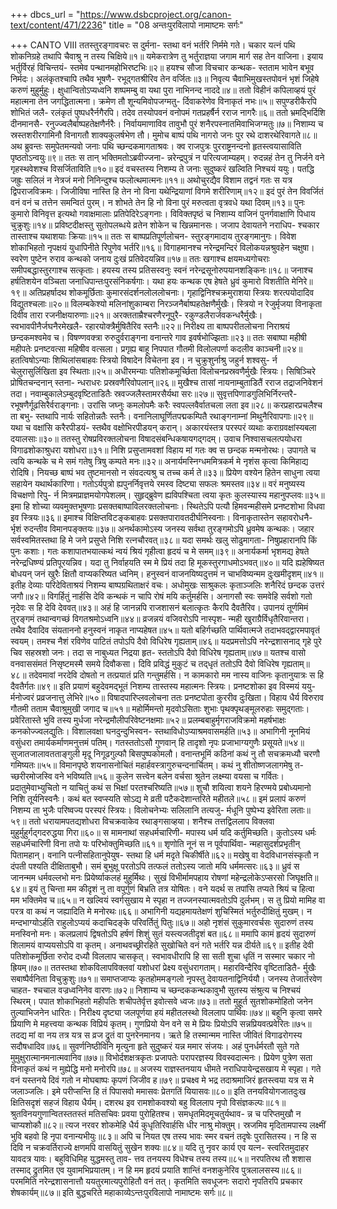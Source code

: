+++
dbcs_url = "https://www.dsbcproject.org/canon-text/content/471/2236"
title = "08 अन्तःपुरविलापो नामाष्टमः सर्गः"

+++
CANTO VIII
ततस्तुरङ्गावचरः स दुर्मना-
स्तथा वनं भर्तरि निर्ममे गते। 
चकार यत्नं पथि शोकनिग्रहे 
तथापि चैवाश्रु न तस्य चिक्षिये॥१॥
यमेकरात्रेण तु भर्तुराज्ञया 
जगाम मार्ग सह तेन वाजिना। 
इयाय भर्तुर्विरहं विचिन्तयं-
स्तमेव पन्थानमहोभिरष्टभिः॥२॥
हयश्च सौजा विचचार कन्थक-
स्तताम भावेन बभूव निर्मदः। 
अलंकृतश्चापि तथैव भूषणै-
रभूद्गतश्रीरिव तेन वर्जितः॥३॥
निवृत्य चैवाभिमुखस्तपोवनं
भृशं जिहेषे करुणं मुहुर्मुहुः। 
क्षुधान्वितोऽप्यध्वनि शष्पमम्बु वा 
यथा पुरा नाभिनन्द नाददे॥४॥
ततो विहीनं कपिलाव्हयं पुरं
महात्मना तेन जगद्धितात्मना। 
क्रमेण तौ शून्यमिवोपजग्मतु-
र्दिवाकरेणेव विनाकृतं नभः॥५॥
सपुण्डरीकैरपि शोभितं जलै-
रलंकृतं पुष्पधरैर्नगैरपि। 
तदेव तस्योपवनं वनोपमं 
गतप्रहर्षैर्न रराज नागरैः॥६॥
ततो भ्रमद्भिर्दिशि दीनमानसै-
रनुज्ज्वलैर्बाष्पहतेक्षणैर्नरैः। 
निर्वायमाणाविव तावुभौ पुरं
शनैरपस्नातमिवाभिजग्मतुः॥७॥
निशाम्य च स्रस्तशरीरगामिनौ 
विनागतौ शाक्यकुलर्षभेण तौ। 
मुमोच बाष्पं पथि  नागरो जनः 
पुर रथे दाशरथेरिवागते॥८॥
अथ ब्रुवन्तः समुपेतमन्यवो 
जनाः पथि च्छन्दकमागताश्रवः। 
क्व राजपुत्रः पुरराष्ट्रनन्दनो 
हृतस्त्वयासाविति पृष्ठतोऽन्वयुः॥९॥
ततः स तान् भक्तिमतोऽब्रवीज्जना-
न्नरेन्द्रपुत्रं न परित्यजाम्यहम्। 
रुदन्नहं तेन तु निर्जने वने 
गृहस्थवेशश्च विसर्जिताविति॥१०॥
इदं वचस्तस्य निशम्य ते जनाः 
सुदुष्करं खल्विति निश्चयं ययुः। 
पतद्धि जह्रुः सलिलं न नेत्रजं 
मनो निनिन्दुश्च फलोत्थमात्मनः॥११॥
अथोचुरद्यैव विशाम तद्वनं 
गतः स यत्र द्विपराजविक्रमः। 
जिजीविषा नास्ति हि तेन नो विना 
यथेन्द्रियाणां विगमे शरीरिणाम्॥१२॥
इदं पुरं तेन विवर्जितं वनं 
वनं च तत्तेन समन्वितं पुरम्। 
न शोभते तेन हि नो विना पुरं 
मरुत्वता वृत्रवधे यथा दिवम्॥१३॥
पुनः कुमारो विनिवृत्त इत्यथो 
गवाक्षमालाः प्रतिपेदिरेऽङ्गनाः। 
विविक्तपृष्ठं च निशाम्य वाजिनं 
पुनर्गवाक्षाणि पिधाय चुक्रुशुः॥१४॥
प्रविष्टदीक्षस्तु सुतोपलब्धये 
व्रतेन शोकेन च खिन्नमानसः। 
जजाप देवायतने नराधिप-
श्चकार तास्ताश्च यथाशयाः क्रियाः॥१५॥
ततः स बाष्पप्रतिपूर्णलोचन-
स्तुरङ्गमादाय तुरङ्गमानुगः। 
विवेश शोकाभिहतो नृपक्षयं 
युधापिनीते रिपुणेव भर्तरि॥१६॥
विगाहमानश्च नरेन्द्रमन्दिरं 
विलोकयन्नश्रुवहेन चक्षुषा।
स्वरेण पुष्टेन रुराव कन्थको 
जनाय दुःखं प्रतिवेदयन्निव॥१७॥
ततः खगाश्च क्षयमध्यगोचराः 
समीपबद्धास्तुरगाश्च सत्कृताः। 
हयस्य तस्य प्रतिसस्वनुः स्वनं
नरेन्द्रसूनोरुपयानशङ्किनः॥१८॥
जनाश्च हर्षतिशयेन वञ्चिता 
जनाधिपान्तःपुरसंनिकर्षगाः। 
यथा हयः कन्थक एष हेषते 
ध्रुवं कुमारो विशतीति मेनिरे॥१९॥
अतिप्रहर्षादथ शोकमूर्छिताः 
कुमारसंदर्शनलोललोचनाः। 
गृहाद्विनिश्चक्रमुराशया स्त्रियः 
शरत्पयोदादिव विद्युतश्चलाः॥२०॥
विलम्बकेश्यो मलिनांशुकाम्बरा
निरञ्जनैर्बाष्पहतेक्षणैर्मुखैः। 
स्त्रियो न रेजुर्मृजया विनाकृता 
दिवीव तारा रजनीक्षयारुणाः॥२१॥
अरक्तताम्रैश्चरणैरनूपुरै-
रकुण्डलैरार्जवकन्धरैर्मुखैः। 
स्वभावपीनैर्जघनैरमेखलै-
रहारयोक्त्रैर्मुषितैरिव स्तनैः॥२२॥
निरीक्ष्य ता बाष्पपरीतलोचना 
निराश्रयं छन्दकमश्वमेव च। 
विषण्णवक्त्रा रुरुदुर्वराङ्गना
वनान्तरे गाव इवर्षभोज्झिताः॥२३॥
ततः सबाष्पा महीषी महीपतेः 
प्रनष्टवत्सा महिषीव वत्सला।
प्रगृह्य बाहू निपपात गौतमी 
विलोलपर्णा कदलीव काञ्चनी॥२४॥
हतत्विषोऽन्याः शिथिलांसबाहवः
स्त्रियो विषादेन विचेतना इव। 
न चुक्रुशुर्नाश्रु जहुर्न शश्वसु-
र्न चेलुरासुर्लिखिता इव स्थिताः॥२५॥
अधीरमन्याः पतिशोकमूर्च्छिता 
विलोचनप्रस्रवणैर्मुखैः स्त्रियः। 
सिषिञ्चिरे प्रोषितचन्दनान् स्तना-
न्धराधरः प्रस्रवणैरिवोपलान्॥२६॥
मुखैश्च तासां नायनाम्बुताडितैं 
रराज तद्राजनिवेशनं तदा। 
नवाम्बुकालेऽम्बुदवृष्टिताडितैः
स्रवज्जलैस्तामरसैर्यथा सरः॥२७॥
सुवृत्तपिणाडगुलिभिर्निरन्तरै-
रभूषणैर्गूढसिरैर्वराङ्गनाः। 
उरांसि जघ्नुः कमलोपमैः करैः 
स्वपल्लवैर्वातचला लता इव॥२८॥
करप्रहारप्रचलैश्च ता बभु-
स्तथापि नार्यः सहितोन्नतैः स्तनैः। 
वनानिलाघूर्णितपद्मकम्पितै 
रथाङ्गनाम्नां मिथुनैरिवापगाः॥२९॥
यथा च वक्षांसि करैरपीडयं-
स्तथैव वक्षोभिरपीडयन् करान्। 
अकारयंस्तत्र परस्परं व्यथाः 
कराग्रवक्षांस्यबला दयालसाः॥३०॥
ततस्तु रोषप्रविरक्तलोचना 
विषादसंबन्धिकषायगद्गदम्। 
उवाच निश्वासचलत्पयोधरा 
विगाढशोकाश्रुधरा यशोधरा॥३१॥
निशि प्रसुप्तामवशां विहाय मां 
गतः क्व स छन्दक मन्मनोरथः। 
उपागते च त्वयि कन्थके च मे
समं गतेषु त्रिषु कम्पते मनः॥३२॥
अनार्यमस्निग्धममित्रकर्म मे 
नृशंस कृत्वा किमिहाद्य रोदिषि। 
नियच्छ बाष्पं भव तुष्टमानसो 
न संवदत्यश्रु च तच्च कर्म ते॥३३॥
प्रियेण वश्येन हितेन साधुना
त्वया सहायेन यथार्थकारिणा। 
गतोऽर्यपुत्रो ह्यपुनर्निवृत्तये
रमस्व दिष्ट्या सफलः श्रमस्तव॥३४॥
वरं मनुष्यस्य विचक्षणो रिपु-
र्न मित्रमप्राज्ञमयोगपेशलम्।
सुहृद्‍ब्रुवेण ह्यविपश्चिता त्वया 
कृतः कुलस्यास्य महानुपप्लवः॥३५॥
इमा हि शोच्या व्यवमुक्तभूषणाः 
प्रसक्तबाष्पाविलरक्तलोचनाः। 
स्थितेऽपि पत्यौ हिमवन्महीसमे 
प्रनष्टशोभा विधवा इव स्त्रियः॥३६॥
इमाश्च विक्षिप्तविटङ्कबाहवः 
प्रसक्तपारावतदीर्घनिस्वनाः। 
विनाकृतास्तेन सहावरोधनै-
र्भृशं रुदन्तीव विमानपङ्‍क्तयः॥३७॥
अनर्थकामोऽस्य जनस्य सर्वथा
तुरङ्गमोऽपि ध्रुवमेष कन्थकः। 
जहार सर्वस्वमितस्तथा हि मे 
जने प्रसुप्ते निशि रत्नचौरवत्॥३८॥
यदा समर्थः खलु सोढुमागता-
निषुप्रहारानपि किं पुनः कशाः। 
गतः कशापातभयात्कथं न्वयं 
श्रियं गृहीत्वा हृदयं च मे समम्॥३९॥
अनार्यकर्मा भृशमद्य हेषते 
नरेन्द्रधिष्ण्यं प्रतिपूरयन्निव। 
यदा तु निर्वाहयति स्म मे प्रियं 
तदा हि मूकस्तुरगाधमोऽभवत्॥४०॥
यदि ह्यहेषिष्यत बोधयन् जनं 
खुरैः क्षितौ वाप्यकरिष्यत ध्वनिम्। 
हनुस्वनं वाजनयिष्यदुत्तमं 
न चाभविष्यन्मम दुःखमीदृशम्॥४१॥
इतीह देव्याः परिदेविताश्रयं 
निशम्य बाष्पग्रथिताक्षरं वचः। 
अधोमुखः साश्रुकलः कृताञ्जलिः 
शनैरिदं छन्दक उत्तरं जगौ॥४२॥
विगर्हितुं नार्हसि देवि कन्थकं 
न चापि रोषं मयि कर्तुमर्हसि। 
अनागसौ स्वः समवेहि सर्वशो 
गतो नृदेवः स हि देवि देववत्॥४३॥
अहं हि जानन्नपि राजशासनं 
बलात्कृतः कैरपि दैवतैरिव। 
उपानयं तूर्णमिमं तुरङ्गमं 
तथान्वगच्छं विगतश्रमोऽध्वनि॥४४॥
व्रजन्नयं वजिवरोऽपि नास्पृश-
न्मही खुराग्रैर्विधृतैरिवान्तरा। 
तथैव दैवादिव संयताननो 
हनुस्वनं नाकृत नाप्यहेषत॥४५॥
यतो बहिर्गच्छति पार्थिवात्मजे 
तदाभवद्द्वारमपावृतं स्वयम्। 
तमश्च नैशं रविणेव पाटितं 
तपोऽपि दैवो विधिरेष गृह्यताम्॥४६॥
यदप्रमत्तोऽपि नरेन्द्रशासनाद् 
गृहे पुरे चिव सहस्रशो जनः। 
तदा स नाबुध्यत निद्रया हृत-
स्ततोऽपि दैवो विधिरेष गृह्यताम्॥४७॥
यतश्च वासो वनवाससंमतं
निसृष्टमस्मै समये दिवौकसा। 
दिवि प्रविद्धं मुकुटं च तद्‍धृतं 
ततोऽपि दैवो विधिरेष गृह्यताम्॥४८॥
तदेवमावां नरदेवि दोषतो 
न तत्प्रयातं प्रति गन्तुमर्हसि। 
न कामकारो मम नास्य वाजिनः 
कृतानुयात्रः स हि दैवतैर्गतः॥४९॥
इति प्रयाणं बहुदेवमद्‍भूतं 
निशम्य तास्तस्य महात्मनः स्त्रियः। 
प्रनष्टशोका इव विस्मयं ययु-
र्मनोज्वरं प्रव्रजनात्तु लेभिरे॥५०॥
विषादपारिप्लवलोचना ततः 
प्रनष्टपोता कुररीव दुःखिता। 
विहाय धैर्य विरुराव गौतमी 
तताम चैवाश्रुमुखी जगाद च॥५१॥
महोर्मिमन्तो मृदवोऽसिताः शुभाः 
पृथक्‍पृथङ्मूलरुहाः समुद्गताः। 
प्रवेरितास्ते भुवि तस्य मुर्धजा 
नरेन्द्रमौलीपरिवेष्टनक्षमाः॥५२॥
प्रलम्बबाहुर्मृगराजविक्रमो 
महर्षभाक्षः कनकोज्ज्वलद्युतिः। 
विशालवक्षा घनदुन्दुभिस्वन-
स्तथाविधोऽप्याश्रमवासमर्हति॥५३॥
अभागिनी नूनमियं वसुंधरा 
तमार्यकर्माणमनुत्तमं पतिम्। 
गतस्ततोऽसौ गुणवान् हि तादृशो 
नृपः प्रजाभाग्यगुणैः प्रसूयते॥५४॥
सुजातजालावतताङ्गुली मृदू 
निगूढगुल्फौ बिसपुष्पकोमलौ। 
वनान्तभूमिं कठिनां कथं नु तौ
सचक्रमध्यौ चरणौ गमिष्यतः॥५५॥
विमानपृष्ठे शयनासनोचितं 
महार्हवस्त्रागुरुचन्दनार्चितम्। 
कथं नु शीतोष्णजलागमेषु त-
च्छरीरमोजस्वि वने भविष्यति॥५६॥
कुलेन सत्त्वेन बलेन वर्चसा 
श्रुतेन लक्ष्म्या वयसा च गर्वितः। 
प्रदातुमेवाभ्युचितो न याचितुं 
कथं स भिक्षां परतश्चरिष्यति॥५७॥
शुचौ शयित्वा शयने हिरण्मये 
प्रबोध्यमानो निशि तूर्यनिस्वनैः। 
कथं बत स्वप्स्यति सोऽद्य मे व्रती 
पटैकदेशान्तरिते महीतले॥५८॥
इमं प्रलापं करुणं निशम्य ता 
भुजैः परिष्वज्य परस्परं स्त्रियः। 
विलोचनेभ्यः सलिलानि तत्यजु-
र्मधूनि पुष्पेभ्य इवेरिता लताः॥५९॥
ततो धरायामपतद्यशोधरा 
विचक्रवाकेव रथाङ्गसाव्हया। 
शनैश्च तत्तद्विललाप विक्लवा 
मुहुर्मुहुर्गद्गदरुद्धया गिरा॥६०॥
स मामनाथां सहधर्मचारिणी-
मपास्य धर्म यदि कर्तुमिच्छति। 
कुतोऽस्य धर्मः सहधर्मचारिणी
विना तपो यः परिभोक्तुमिच्छति॥६१॥
शृणोति नूनं स न पूर्वपार्थिवा-
न्महासुदर्शप्रभृतीन् पितामहान्। 
वनानि पत्नीसहितानुपेयुष-
स्तथा हि धर्म मदृते चिकीर्षीते॥६२॥
मखेषु वा वेदविधानसंस्कृतौ 
न दंपती पश्यति दीक्षिताबुभौ। 
समं बुभुक्षू परतोऽपि तत्फलं 
ततोऽस्य जातो मयि धर्ममत्सरः॥६३॥
ध्रुवं स जानन्मम धर्मवल्लभो 
मनः प्रियेर्ष्याकलहं मुहुर्मिथः। 
सुखं विभीर्मामपहाय रोषणां
महेन्द्रलोकेऽप्सरसो जिघृक्षति॥६४॥
इयं तु चिन्ता मम कीदृशं नु ता 
वपुर्गुणं बिभ्रति तत्र योषितः। 
वने यदर्थ स तपांसि तप्यते 
श्रियं च हित्वा मम भक्तिमेव च॥६५॥
न खल्वियं स्वर्गसुखाय मे स्पृहा 
न तज्जनस्यात्मवतोऽपि दुर्लभम्। 
स तु प्रियो मामिह वा परत्र वा 
कथं न जह्यादिति मे मनोरथः॥६६॥
अभागिनी यद्यहमायतेक्षणं 
शुचिस्मितं भर्तुरुदीक्षितुं मुखम्। 
न मन्दभाग्योऽर्हति राहुलोऽप्ययं 
कदाचिदङ्के परिवर्तितुं पितुः॥६७॥
अहो नृशंसं सुकुमारवर्चसः 
सुदारुणं तस्य मनस्विनो मनः। 
कलप्रलापं द्विषतोऽपि हर्षणं 
शिशुं सुतं यस्त्यजतीदृशं बत॥६८॥
ममापि कामं हृदयं सुदारुणं 
शिलामयं वाप्ययसोऽपि वा कृतम्। 
अनाथवच्छ्रीरहिते सुखोचिते 
वनं गते भर्तरि यन्न दीर्यते॥६९॥
इतीह देवी पतिशोकमूर्छिता
रुरोद दध्यौ विललाप चासकृत्। 
स्वभावधीरापि हि सा सती शुचा 
धृतिं न सस्मार चकार नो ह्रियम्॥७०॥
ततस्तथा शोकविलापविक्लवां 
यशोधरां प्रेक्ष्य वसुंधरागताम्। 
महारविन्दैरिव वृष्टिताडितै-
र्मुखैः सबाष्पैर्वनिता विचुक्रुशुः॥७१॥
समाप्तजाप्यः कृतहोममङ्गलो 
नृपस्तु देवायतनाद्विनिर्ययौ। 
जनस्य तेजार्तरवेण चाहत-
श्चचाल वज्रध्वनिनेव वारणः॥७२॥
निशाम्य च च्छन्दककन्थकावुभौ 
सुतस्य संश्रुत्य च निश्चयं स्थिरम्। 
पपात शोकाभिहतो महीपतिः 
शचीपतेर्वृत्त इवोत्सवे ध्वजः॥७३॥
ततो मुहूर्त सुतशोकमोहितो 
जनेन तुल्याभिजनेन धारितः। 
निरीक्ष्य दृष्ट्या जलपूर्णया हयं 
महीतलस्थो विललाप पार्थिवः॥७४॥
बहूनि कृत्वा समरे प्रियाणि मे
महत्त्वया कन्थक विप्रियं कृतम्। 
गुणप्रियो येन वने स मे प्रियः 
प्रियोऽपि सन्नप्रियवत्प्रवेरितः॥७५॥
तदद्य मां वा नय तत्र यत्र स 
व्रज द्रुतं वा पुनरेनमानय। 
ऋते हि तस्मान्मम नास्ति जीवितं 
विगाढरोगस्य सदौषधादिव॥७६॥
सुवर्णनिष्ठीविनि मृत्युना हृते 
सुदुष्करं यन्न ममार संजयः। 
अहं पुनर्धर्मरतौ सुते गते 
मुमुक्षुरात्मानमनात्मवानिव॥७७॥
विभोर्दशक्षत्रकृतः प्रजापतेः 
परापरज्ञस्य विवस्वदात्मनः। 
प्रियेण पुत्रेण सता विनाकृतं 
कथं न मुह्येद्धि मनो मनोरपि॥७८॥
अजस्य राज्ञस्तनयाय धीमते 
नराधिपायेन्द्रसखाय मे स्पृहा। 
गते वनं यस्तनये दिवं गतो 
न मोघबाष्पः कृपणं जिजीव ह॥७९॥
प्रचक्ष्व मे भद्र तदाश्रमाजिरं 
हृतस्त्वया यत्र स मे जलाञ्जलिः। 
इमे परीप्सन्ति हि तं पिपासवो 
ममासवः प्रेतगतिं यियासवः॥८०॥
इति तनयवियोगजातदुःख 
क्षितिसदृशं सहजं विहाय धैर्यम्। 
दशरथ इव रामशोकवश्यो 
बहु विललाप नृपो विसंज्ञकल्पः॥८१॥
श्रुतविनयगुणान्वितस्ततस्तं 
मतिसचिवः प्रवया पुरोहितश्च। 
समधृतमिदमूचतुर्यथाव-
न्न च परिप्तमुखौ न चाप्यशोकौ॥८२॥
त्यज नरवर शोकमेहि धैर्य 
कुधृतिरिवार्हसि धीर नाश्रु मोक्तुम्। 
स्रजमिव मृदितामपास्य लक्ष्मीं
भुवि बहवो हि नृपा वनान्यभीयुः॥८३॥
अपि च नियत एष तस्य भावः 
स्मर वचनं तदृषेः पुरासितस्य। 
न हि स दिवि न चक्रवर्तिराज्ये 
क्षणमपि वासयितुं सुखेन शक्यः॥८४॥
यदि तु नृवर कार्य एव यत्न-
स्त्वरितमुदाहर यावदत्र यावः। 
बहुविधिमिह युद्धमस्तु ताव-
त्तव तनयस्य विधेश्च तस्य तस्य॥८५॥
नरपतिरथ तौ शशास तस्माद् 
द्रुतमित एव युवामभिप्रयातम्। 
न हि मम हृदयं प्रयाति शान्तिं 
वनशकुनेरिव पुत्रलालसस्य॥८६॥
परममिति नरेन्द्रशासनात्तौ 
ययतुरमात्यपुरोहितौ वनं तत्। 
कृतमिति सवधूजनः सदारो 
नृपतिरपि प्रचकार शेषकार्यम्॥८७॥
इति बुद्धचरिते महाकाव्येऽन्तःपुरविलापो 
नामाष्टमः सर्गः॥८॥
